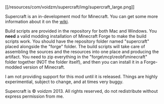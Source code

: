 [[/resources/com/voidzm/supercraft/img/supercraft_large.png]]

Supercraft is an in-development mod for Minecraft. You can get some more information about it on the [wiki](https://www.github.com/voidzm/Supercraft/wiki).

Build scripts are provided in the repository for both Mac and Windows. You **need** a valid modding installation of Minecraft Forge to make the build scripts work. You should have the repository folder named "supercraft" placed alongside the "forge" folder. The build scripts will take care of assembling the sources and the resources into one place and producing the artifact. You need to zip everything in the "forge\mcp\reobf\minecraft" folder together (NOT the folder itself), and then you can install it in a Forge-modded version of Minecraft.

I am not providing support for this mod until it is released. Things are highly experimential, subject to change, and at times very buggy.

Supercraft is &copy; voidzm 2013. All rights reserved, do not redistribute without express permission from me.